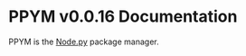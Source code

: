 # PPYM v0.0.16 Documentation

PPYM is the [Node.py] package manager.

  [Node.py]: https://github.com/nodepy/nodepy
